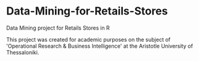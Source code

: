 # Data-Mining-for-Retails-Stores
Data Mining project for Retails Stores in R

This project was created for academic purposes on the subject of 'Operational Research & Business Intelligence' at the Aristotle University of Thessaloniki.
